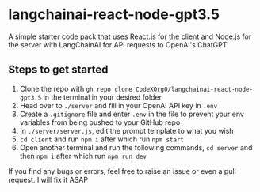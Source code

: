 # langchainai-react-node-gpt3.5
A simple starter code pack that uses React.js for the client and Node.js for the server with LangChainAI for API requests to OpenAI's ChatGPT

## Steps to get started
1. Clone the repo with `gh repo clone CodeXOrg0/langchainai-react-node-gpt3.5` in the terminal in your desired folder
2. Head over to `./server` and fill in your OpenAI API key in `.env`
3. Create a `.gitignore` file and enter `.env` in the file to prevent your env variables from being pushed to your GitHub repo
4. In `./server/server.js`, edit the prompt template to what you wish
5. `cd client` and run `npm i` after which run `npm start`
6. Open another terminal and run the following commands, `cd server` and then `npm i` after which run `npm run dev`

If you find any bugs or errors, feel free to raise an issue or even a pull request. I will fix it ASAP
